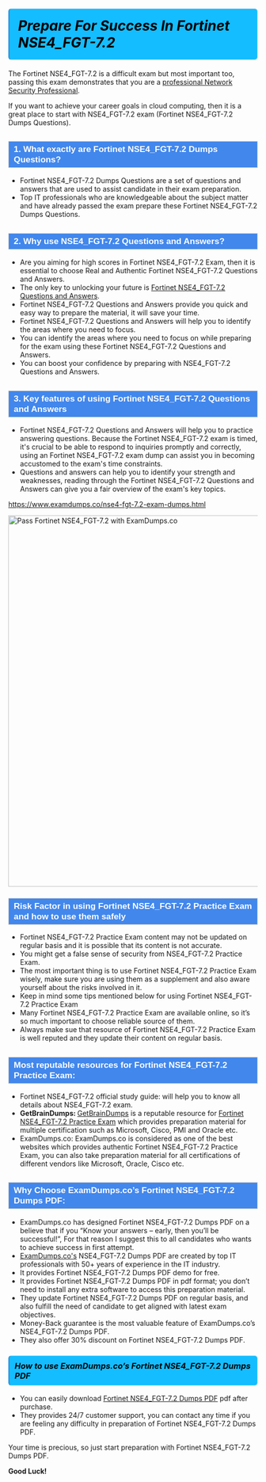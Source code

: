 <h1>                <strong><span style="display: block; color: #000000; background: #14BDFF; border: 0.5px solid #AED6F1; border-left: 3px solid #3498DB; padding: .6em; border-radius: 6px;">                     <em>Prepare For Success In Fortinet NSE4_FGT-7.2</em>                </span></strong>            </h1>                                    <p>The Fortinet NSE4_FGT-7.2 is a difficult exam but most important too, passing this exam demonstrates that you are a <a href="https://www.examdumps.co/nse-4-exam-dumps.html">professional Network Security Professional</a>.</p>                        <p>If you want to achieve your career goals in cloud computing, then it is a great place to start with NSE4_FGT-7.2 exam (Fortinet NSE4_FGT-7.2 <span class="exam_variation">Dumps Questions</span>).</p>                        <h2 style="background: #4287ec; border: 1px solid #cccccc; padding: 5px 10px;">                <span style="color: #ffffff;">                    <span style="font-size: 11pt;">                        <span style="line-height: normal;">                            <span style="font-family: Calibri,sans-serif;">                                <strong>                                    <span style="font-size: 13.0pt;">1. What exactly are Fortinet NSE4_FGT-7.2 <span class="exam_variation">Dumps Questions</span>?</span>                                </strong>                            </span>                        </span>                    </span>                </span>            </h2>                        <ul>                <li>Fortinet NSE4_FGT-7.2 <span class="exam_variation">Dumps Questions</span> are a set of questions and answers that are used to assist candidate in their exam preparation.</li>                <li>Top IT professionals who are knowledgeable about the subject matter and have already passed the exam prepare these Fortinet NSE4_FGT-7.2 <span class="exam_variation">Dumps Questions</span>.</li>            </ul>                        <h2 style="background: #4287ec; border: 1px solid #cccccc; padding: 5px 10px;">                <span style="color: #ffffff;">                    <span style="font-size: 11pt;">                        <span style="line-height: normal;">                            <span style="font-family: Calibri,sans-serif;">                                <strong>                                    <span style="font-size: 13.0pt;">2. Why use NSE4_FGT-7.2 <span class="exam_variation2">Questions and Answers</span>?</span>                                </strong>                            </span>                        </span>                    </span>                </span>            </h2>                        <ul>                <li>Are you aiming for high scores in Fortinet NSE4_FGT-7.2 Exam, then it is essential to choose Real and Authentic Fortinet NSE4_FGT-7.2 <span class="exam_variation2">Questions and Answers</span>. </li>                <li>The only key to unlocking your future is <a href="https://www.examdumps.co/nse4-fgt-7.2-exam-dumps.html">Fortinet NSE4_FGT-7.2 <span class="exam_variation2">Questions and Answers</span></a>.</li>                <li>Fortinet NSE4_FGT-7.2 <span class="exam_variation2">Questions and Answers</span> provide you quick and easy way to prepare the material, it will save your time. </li>                <li>Fortinet NSE4_FGT-7.2 <span class="exam_variation2">Questions and Answers</span> will help you to identify the areas where you need to focus.</li>                <li>You can identify the areas where you need to focus on while preparing for the exam using these Fortinet NSE4_FGT-7.2 <span class="exam_variation2">Questions and Answers</span>.</li>                <li>You can boost your confidence by preparing with NSE4_FGT-7.2 <span class="exam_variation2">Questions and Answers</span>.</li>            </ul>                        <h2 style="background: #4287ec; border: 1px solid #cccccc; padding: 5px 10px;">                <span style="color: #ffffff;">                    <span style="font-size: 11pt;">                        <span style="line-height: normal;">                            <span style="font-family: Calibri,sans-serif;">                                <strong>                                    <span style="font-size: 13.0pt;">3. Key features of using Fortinet NSE4_FGT-7.2 <span class="exam_variation2">Questions and Answers</span></span>                                </strong>                            </span>                        </span>                    </span>                </span>            </h2>                        <ul>                <li>Fortinet NSE4_FGT-7.2 <span class="exam_variation2">Questions and Answers</span> will help you to practice answering questions. Because the Fortinet NSE4_FGT-7.2 exam is timed, it's crucial to be able to                 respond to inquiries promptly and correctly, using an Fortinet NSE4_FGT-7.2 exam dump                 can assist you in becoming accustomed to the exam's time constraints.</li>                <li>Questions and answers can help you to identify your strength and weaknesses, reading through the Fortinet NSE4_FGT-7.2 <span class="exam_variation2">Questions and Answers</span>                 can give you a fair overview of the exam's key topics.</li>            </ul>                        <p><a href="https://www.examdumps.co/nse4-fgt-7.2-exam-dumps.html">https://www.examdumps.co/nse4-fgt-7.2-exam-dumps.html</a></p>                        <p><a href="https://www.examdumps.co/"><img src="https://www.examdumps.co//images/banners/big-sale-20-percent-discount-offer-examdumps.jpg" class="postImage" alt="Pass Fortinet NSE4_FGT-7.2 with ExamDumps.co" width="750"></a></p>                                        <h3 style="background: #4287ec; border: 1px solid #cccccc; padding: 5px 10px;">                <span style="color: #ffffff;">                    <span style="font-size: 11pt;">                        <span style="line-height: normal;">                            <span style="font-family: Calibri,sans-serif;">                                <strong>                                    <span style="font-size: 13.0pt;">Risk Factor in using Fortinet NSE4_FGT-7.2 <span class="exam_variation3">Practice Exam</span> and how to use them safely</span>                                </strong>                            </span>                        </span>                    </span>                </span>            </h3>                        <ul>                <li>Fortinet NSE4_FGT-7.2 <span class="exam_variation3">Practice Exam</span> content may not be updated on regular basis and it is possible that its content is not accurate.</li>                <li>You might get a false sense of security from NSE4_FGT-7.2 <span class="exam_variation3">Practice Exam</span>.</li>                <li>The most important thing is to use Fortinet NSE4_FGT-7.2 <span class="exam_variation3">Practice Exam</span> wisely, make sure you are using them as a supplement and also aware yourself about the risks involved in it.</li>                <li>Keep in mind some tips mentioned below for using Fortinet NSE4_FGT-7.2 <span class="exam_variation3">Practice Exam</span></li>                <li>Many Fortinet NSE4_FGT-7.2 <span class="exam_variation3">Practice Exam</span> are available online, so it’s so much important to choose reliable source of them.</li>                <li>Always make sue that resource of Fortinet NSE4_FGT-7.2 <span class="exam_variation3">Practice Exam</span> is well reputed and they update their content on regular basis.</li>            </ul>                                    <h2 style="background: #4287ec; border: 1px solid #cccccc; padding: 5px 10px;">                <span style="color: #ffffff;">                    <span style="font-size: 11pt;">                        <span style="line-height: normal;">                            <span style="font-family: Calibri,sans-serif;">                                <strong>                                    <span style="font-size: 13.0pt;">Most reputable resources for Fortinet NSE4_FGT-7.2 <span class="exam_variation3">Practice Exam</span>:</span>                                </strong>                            </span>                        </span>                    </span>                </span>            </h2>                        <ul>                <li>Fortinet NSE4_FGT-7.2 official study guide: will help you to know all details about NSE4_FGT-7.2 exam.</li>                <li><strong>GetBrainDumps: </strong> <a href="https://www.getbraindumps.com/">GetBrainDumps</a> is a reputable resource for <a href="https://www.examdumps.co/fortinet-exam-dumps.html">Fortinet NSE4_FGT-7.2 <span class="exam_variation3">Practice Exam</span></a> which provides preparation material for                 multiple certification such as Microsoft, Cisco, PMI and Oracle etc.</li>                <li>ExamDumps.co: ExamDumps.co is considered as one of the best websites which provides authentic Fortinet NSE4_FGT-7.2 <span class="exam_variation3">Practice Exam</span>, you can also                 take preparation material for all certifications of different vendors like Microsoft, Oracle, Cisco etc.</li>            </ul>                        <h2 style="background: #4287ec; border: 1px solid #cccccc; padding: 5px 10px;">                <span style="color: #ffffff;">                    <span style="font-size: 11pt;">                        <span style="line-height: normal;">                            <span style="font-family: Calibri,sans-serif;">                                <strong>                                    <span style="font-size: 13.0pt;">Why Choose ExamDumps.co’s Fortinet NSE4_FGT-7.2 <span class="exam_variation4">Dumps PDF</span>:</span>                                </strong>                            </span>                        </span>                    </span>                </span>            </h2>                        <ul>                <li>ExamDumps.co has designed Fortinet NSE4_FGT-7.2 <span class="exam_variation4">Dumps PDF</span> on a believe that if you “Know your answers – early, then you’ll be successful!”, For that reason I suggest this to all candidates who wants to achieve success in first attempt.</li>                <li><a href="https://www.examdumps.co/">ExamDumps.co's</a> NSE4_FGT-7.2 <span class="exam_variation4">Dumps PDF</span> are created by top IT professionals with 50+ years of experience in the IT industry.</li>                <li>It provides Fortinet NSE4_FGT-7.2 <span class="exam_variation4">Dumps PDF</span> demo for free. </li>                <li>It provides Fortinet NSE4_FGT-7.2 <span class="exam_variation4">Dumps PDF</span> in pdf format; you don’t need to install any extra software to access this preparation material.</li>                <li>They update Fortinet NSE4_FGT-7.2 <span class="exam_variation4">Dumps PDF</span> on regular basis, and also fulfill the need of candidate to get aligned with latest exam objectives.</li>                <li>Money-Back guarantee is the most valuable feature of ExamDumps.co’s NSE4_FGT-7.2 <span class="exam_variation4">Dumps PDF</span>. </li>                <li>They also offer 30% discount on Fortinet NSE4_FGT-7.2 <span class="exam_variation4">Dumps PDF</span>.</li>            </ul>                        <h3>                <strong>                    <span style="display: block; color: #000000; background: #14BDFF; border: 0.5px solid #AED6F1; border-left: 3px solid #3498DB; padding: .6em; border-radius: 6px;">                        <em>How to use ExamDumps.co’s Fortinet NSE4_FGT-7.2 <span class="exam_variation4">Dumps PDF</span></em>                    </span>                </strong>            </h3>                        <ul>                <li>You can easily download <a href="https://www.examdumps.co/nse4-fgt-7.2-exam-dumps.html">Fortinet NSE4_FGT-7.2 <span class="exam_variation4">Dumps PDF</span></a> pdf after purchase.</li>                <li>They provides 24/7 customer support, you can contact any time if you are feeling any difficulty in preparation of Fortinet NSE4_FGT-7.2 <span class="exam_variation4">Dumps PDF</span>.</li>            </ul>                        <p>Your time is precious, so just start preparation with Fortinet NSE4_FGT-7.2 <span class="exam_variation4">Dumps PDF</span>. </p>            <p><strong>Good Luck!</strong></p>        
